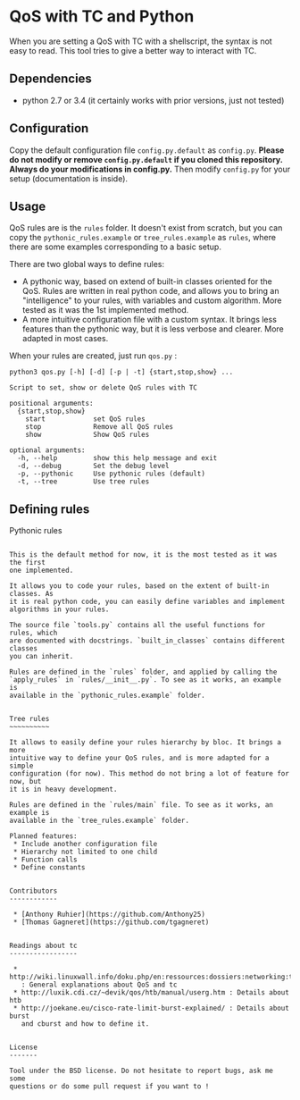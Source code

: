 QoS with TC and Python
======================

When you are setting a QoS with TC with a shellscript, the syntax is not easy
to read. This tool tries to give a better way to interact with TC.

Dependencies
------------
  * python 2.7 or 3.4 (it certainly works with prior versions, just not tested)


Configuration
-------------

Copy the default configuration file `config.py.default` as `config.py`.
<b>Please do not modify or remove `config.py.default` if you cloned this
repository.  Always do your modifications in config.py.</b> Then modify
`config.py` for your setup (documentation is inside).


Usage
-----

QoS rules are is the `rules` folder. It doesn't exist from scratch, but you can
copy the `pythonic_rules.example` or `tree_rules.example` as `rules`, where
there are some examples corresponding to a basic setup.

There are two global ways to define rules:
 * A pythonic way, based on extend of built-in classes oriented for the QoS.
   Rules are written in real python code, and allows you to bring an
   "intelligence" to your rules, with variables and custom algorithm. More
   tested as it was the 1st implemented method.
 * A more intuitive configuration file with a custom syntax. It brings less
   features than the pythonic way, but it is less verbose and clearer. More
   adapted in most cases.


When your rules are created, just run `qos.py` :
```
python3 qos.py [-h] [-d] [-p | -t] {start,stop,show} ...

Script to set, show or delete QoS rules with TC

positional arguments:
  {start,stop,show}
    start            set QoS rules
    stop             Remove all QoS rules
    show             Show QoS rules

optional arguments:
  -h, --help         show this help message and exit
  -d, --debug        Set the debug level
  -p, --pythonic     Use pythonic rules (default)
  -t, --tree         Use tree rules
```

Defining rules
--------------

Pythonic rules
~~~~~~~~~~~~~~

This is the default method for now, it is the most tested as it was the first
one implemented.

It allows you to code your rules, based on the extent of built-in classes. As
it is real python code, you can easily define variables and implement
algorithms in your rules.

The source file `tools.py` contains all the useful functions for rules, which
are documented with docstrings. `built_in_classes` contains different classes
you can inherit.

Rules are defined in the `rules` folder, and applied by calling the
`apply_rules` in `rules/__init__.py`. To see as it works, an example is
available in the `pythonic_rules.example` folder.


Tree rules
~~~~~~~~~~

It allows to easily define your rules hierarchy by bloc. It brings a more
intuitive way to define your QoS rules, and is more adapted for a simple
configuration (for now). This method do not bring a lot of feature for now, but
it is in heavy development.

Rules are defined in the `rules/main` file. To see as it works, an example is
available in the `tree_rules.example` folder.

Planned features:
 * Include another configuration file
 * Hierarchy not limited to one child
 * Function calls
 * Define constants


Contributors
------------

 * [Anthony Ruhier](https://github.com/Anthony25)
 * [Thomas Gagneret](https://github.com/tgagneret)


Readings about tc
-----------------

 * http://wiki.linuxwall.info/doku.php/en:ressources:dossiers:networking:traffic_control
   : General explanations about QoS and tc
 * http://luxik.cdi.cz/~devik/qos/htb/manual/userg.htm : Details about htb
 * http://joekane.eu/cisco-rate-limit-burst-explained/ : Details about burst
   and cburst and how to define it.


License
-------

Tool under the BSD license. Do not hesitate to report bugs, ask me some
questions or do some pull request if you want to !
